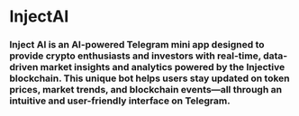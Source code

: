 # InjectAI
### Inject AI is an AI-powered Telegram mini app designed to provide crypto enthusiasts and investors with real-time, data-driven market insights and analytics powered by the Injective blockchain. This unique bot helps users stay updated on token prices, market trends, and blockchain events—all through an intuitive and user-friendly interface on Telegram.
